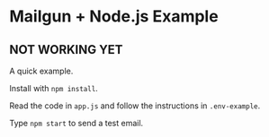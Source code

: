 # Mailgun + Node.js Example

## NOT WORKING YET

A quick example.

Install with `npm install`.

Read the code in `app.js` and follow the instructions in `.env-example`.

Type `npm start` to send a test email.

